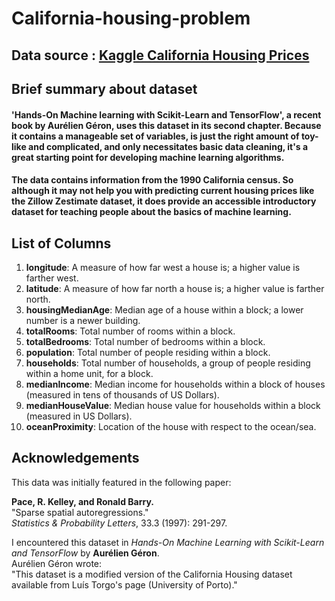 # California-housing-problem

## Data source : [Kaggle California Housing Prices](https://www.kaggle.com/datasets/camnugent/california-housing-prices/data)

## Brief summary about dataset

#### 'Hands-On Machine learning with Scikit-Learn and TensorFlow', a recent book by Aurélien Géron, uses this dataset in its second chapter. Because it contains a manageable set of variables, is just the right amount of toy-like and complicated, and only necessitates basic data cleaning, it's a great starting point for developing machine learning algorithms.

#### The data contains information from the 1990 California census. So although it may not help you with predicting current housing prices like the Zillow Zestimate dataset, it does provide an accessible introductory dataset for teaching people about the basics of machine learning.


## List of Columns

1. **longitude**: A measure of how far west a house is; a higher value is farther west.
2. **latitude**: A measure of how far north a house is; a higher value is farther north.
3. **housingMedianAge**: Median age of a house within a block; a lower number is a newer building.
4. **totalRooms**: Total number of rooms within a block.
5. **totalBedrooms**: Total number of bedrooms within a block.
6. **population**: Total number of people residing within a block.
7. **households**: Total number of households, a group of people residing within a home unit, for a block.
8. **medianIncome**: Median income for households within a block of houses (measured in tens of thousands of US Dollars).
9. **medianHouseValue**: Median house value for households within a block (measured in US Dollars).
10. **oceanProximity**: Location of the house with respect to the ocean/sea.



## Acknowledgements

This data was initially featured in the following paper:

**Pace, R. Kelley, and Ronald Barry.**  
"Sparse spatial autoregressions."  
*Statistics & Probability Letters*, 33.3 (1997): 291-297.

I encountered this dataset in *Hands-On Machine Learning with Scikit-Learn and TensorFlow* by **Aurélien Géron**.  
Aurélien Géron wrote:  
"This dataset is a modified version of the California Housing dataset available from Luís Torgo's page (University of Porto)." 
